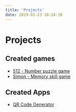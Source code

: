 ```yaml
---
title: 'Projects'
date: 2019-01-23 18:24:10
---
```

# Projects

## Created games

- [512 - Number puzzle game](512)
- [Simon - Memory skill game](simon)

## Created Apps

- [QR Code Generator](qr-code-generator)